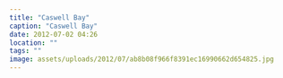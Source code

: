 ```yaml
---
title: "Caswell Bay"
caption: "Caswell Bay"
date: 2012-07-02 04:26
location: ""
tags: ""
image: assets/uploads/2012/07/ab8b08f966f8391ec16990662d654825.jpg
---
```

